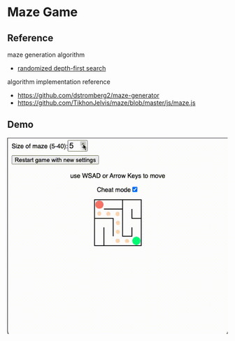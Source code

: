 # Maze Game

## Reference

maze generation algorithm
- [randomized depth-first search](https://en.wikipedia.org/wiki/Maze_generation_algorithm#Randomized_depth-first_search)

algorithm implementation reference
- https://github.com/dstromberg2/maze-generator
- https://github.com/TikhonJelvis/maze/blob/master/js/maze.js


## Demo
![game play demo](demo/maze%20game%20play.gif)